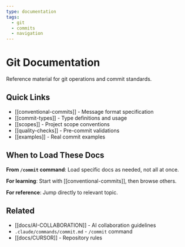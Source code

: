 ```yaml
---
type: documentation
tags:
  - git
  - commits
  - navigation
---
```


# Git Documentation

Reference material for git operations and commit standards.

## Quick Links

- [[conventional-commits]] - Message format specification
- [[commit-types]] - Type definitions and usage
- [[scopes]] - Project scope conventions
- [[quality-checks]] - Pre-commit validations
- [[examples]] - Real commit examples

## When to Load These Docs

**From `/commit` command**: Load specific docs as needed, not all at once.

**For learning**: Start with [[conventional-commits]], then browse others.

**For reference**: Jump directly to relevant topic.

## Related

- [[docs/AI-COLLABORATION]] - AI collaboration guidelines
- `.claude/commands/commit.md` - `/commit` command
- [[docs/CURSOR]] - Repository rules
